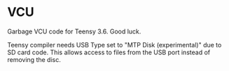# VCU

Garbage VCU code for Teensy 3.6. Good luck.

Teensy compiler needs USB Type set to "MTP Disk (experimental)" due to SD card code. This allows access to files from the USB port instead of removing the disc. 
